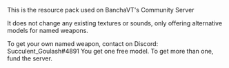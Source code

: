 This is the resource pack used on BanchaVT's Community Server

It does not change any existing textures or sounds, only offering alternative models for named weapons.

To get your own named weapon, contact on Discord: Succulent_Goulash#4891
You get one free model. To get more than one, fund the server.
